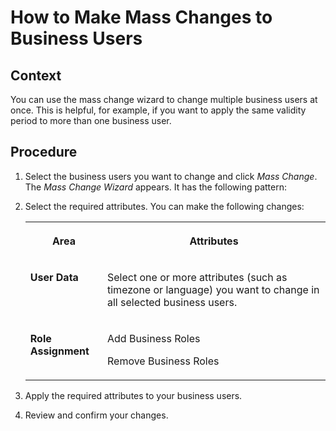 <!-- loio49f24c7dd980412094f5e993e55f2f3b -->

# How to Make Mass Changes to Business Users



<a name="loio49f24c7dd980412094f5e993e55f2f3b__HowToMakeMassChangesBusinessUsers_context"/>

## Context

You can use the mass change wizard to change multiple business users at once. This is helpful, for example, if you want to apply the same validity period to more than one business user.



<a name="loio49f24c7dd980412094f5e993e55f2f3b__HowToMakeMassChangesBusinessRoles_steps"/>

## Procedure

1.  Select the business users you want to change and click *Mass Change*. The *Mass Change Wizard* appears. It has the following pattern:

2.  Select the required attributes. You can make the following changes:


    <table>
    <tr>
    <th valign="top">

    Area


    
    </th>
    <th valign="top">

    Attributes


    
    </th>
    </tr>
    <tr>
    <td valign="top">

    **User Data**


    
    </td>
    <td valign="top">

    Select one or more attributes \(such as timezone or language\) you want to change in all selected business users.


    
    </td>
    </tr>
    <tr>
    <td valign="top">

    **Role Assignment**


    
    </td>
    <td valign="top">

    Add Business Roles

    Remove Business Roles


    
    </td>
    </tr>
    </table>
    
3.  Apply the required attributes to your business users.

4.  Review and confirm your changes.


